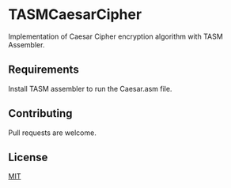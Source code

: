 # TASMCaesarCipher
Implementation of Caesar Cipher encryption algorithm with TASM Assembler.

## Requirements

Install TASM assembler to run the Caesar.asm file.

## Contributing
Pull requests are welcome.

## License
[MIT](https://choosealicense.com/licenses/mit/)
